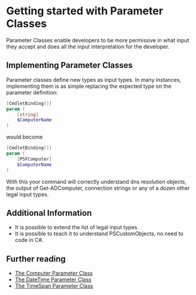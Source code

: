 # Getting started with Parameter Classes

Parameter Classes enable developers to be more permissive in what input they accept and does all the input interpretation for the developer.

## Implementing Parameter Classes

Parameter classes define new types as input types.
In many instances, implementing them is as simple replacing the expected type on the parameter definition:

```powershell
[CmdletBinding()]
param (
    [string]
    $ComputerName
)
```

would become

```powershell
[CmdletBinding()]
param (
    [PSFComputer]
    $ComputerName
)
```

With this your command will correctly understand dns resolution objects, the output of Get-ADComputer, connection strings or any of a dozen other legal input types.

## Additional Information

+ It is possible to extend the list of legal input types.
+ It is possible to teach it to understand PSCustomObjects, no need to code in C#.

## Further reading

+ [The Computer Parameter Class](https://psframework.org/documentation/documents/psframework/parameter-classes/computer-parameter.html)
+ [The DateTime Parameter Class](https://psframework.org/documentation/documents/psframework/parameter-classes/datetime-parameter.html)
+ [The TimeSpan Parameter Class](https://psframework.org/documentation/documents/psframework/parameter-classes/timespan-parameter.html)
